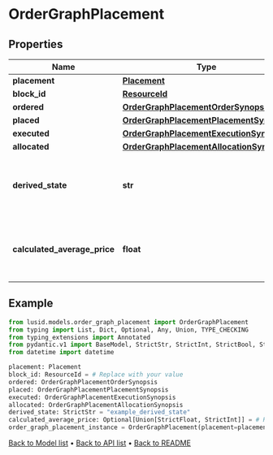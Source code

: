 # OrderGraphPlacement

## Properties
Name | Type | Description | Notes
------------ | ------------- | ------------- | -------------
**placement** | [**Placement**](Placement.md) |  | 
**block_id** | [**ResourceId**](ResourceId.md) |  | 
**ordered** | [**OrderGraphPlacementOrderSynopsis**](OrderGraphPlacementOrderSynopsis.md) |  | 
**placed** | [**OrderGraphPlacementPlacementSynopsis**](OrderGraphPlacementPlacementSynopsis.md) |  | 
**executed** | [**OrderGraphPlacementExecutionSynopsis**](OrderGraphPlacementExecutionSynopsis.md) |  | 
**allocated** | [**OrderGraphPlacementAllocationSynopsis**](OrderGraphPlacementAllocationSynopsis.md) |  | 
**derived_state** | **str** | A simple description of the overall state of a placement. | 
**calculated_average_price** | **float** | Average price realised on executions for a given placement | [optional] 
## Example

```python
from lusid.models.order_graph_placement import OrderGraphPlacement
from typing import List, Dict, Optional, Any, Union, TYPE_CHECKING
from typing_extensions import Annotated
from pydantic.v1 import BaseModel, StrictStr, StrictInt, StrictBool, StrictFloat, StrictBytes, Field, validator, ValidationError, conlist, constr
from datetime import datetime

placement: Placement
block_id: ResourceId = # Replace with your value
ordered: OrderGraphPlacementOrderSynopsis
placed: OrderGraphPlacementPlacementSynopsis
executed: OrderGraphPlacementExecutionSynopsis
allocated: OrderGraphPlacementAllocationSynopsis
derived_state: StrictStr = "example_derived_state"
calculated_average_price: Optional[Union[StrictFloat, StrictInt]] = # Replace with your value
order_graph_placement_instance = OrderGraphPlacement(placement=placement, block_id=block_id, ordered=ordered, placed=placed, executed=executed, allocated=allocated, derived_state=derived_state, calculated_average_price=calculated_average_price)

```

[Back to Model list](../README.md#documentation-for-models) &#8226; [Back to API list](../README.md#documentation-for-api-endpoints) &#8226; [Back to README](../README.md)

